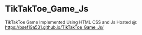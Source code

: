 # TikTakToe_Game_Js
TikTakToe Game Implemented Using HTML CSS and Js
Hosted @: https://bsef19a531.github.io/TikTakToe_Game_Js/

